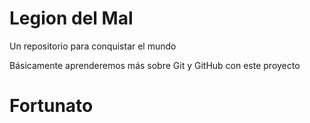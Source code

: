 # Legion del Mal
Un repositorio para conquistar el mundo

Básicamente aprenderemos más sobre Git y GitHub con este proyecto

# Fortunato 